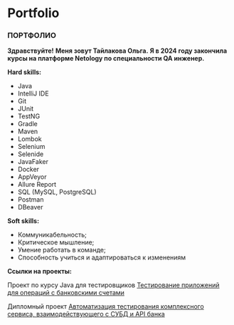 # Portfolio
### ПОРТФОЛИО

**Здравствуйте!**
**Меня зовут Тайлакова Ольга.**
**Я в 2024 году закончила курсы на платформе Netology по специальности QA инженер.**

**Hard skills:**
+ Java 
+ IntelliJ IDE
+ Git
+ JUnit
+ TestNG
+ Gradle
+ Maven
+ Lombok
+ Selenium
+ Selenide
+ JavaFaker
+ Docker
+ AppVeyor
+ Allure Report
+ SQL (MySQL, PostgreSQL)
+ Postman
+ DBeaver

**Soft skills:**
+ Коммуникабельность;
+ Критическое мышление;
+ Умение работать в команде;
+ Способность учиться и адаптироваться к изменениям

**Ссылки на проекты:**

Проект по курсу Java для тестировщиков
[Тестирование приложений для операций с банковскими счетами](https://github.com/TailakovaOlga/CreditAccount)

Дипломный проект
[Автоматизация тестирования комплексного сервиса, взаимодействующего с СУБД и API банка](https://github.com/TailakovaOlga/Diplom-QA)
<!--
**TailakovaOlga/TailakovaOlga** is a ✨ _special_ ✨ repository because its `README.md` (this file) appears on your GitHub profile.

**Сертификаты о проходении курсов**
![e1c8c101d2d58967b8e3ab6c611715e3](https://github.com/TailakovaOlga/TailakovaOlga/assets/142083950/3ac3c3e0-ea43-4f02-b9ef-50e6af44bdbc)
![d2c6f15c37675ccb0fb2a5ab20b61e88](https://github.com/TailakovaOlga/TailakovaOlga/assets/142083950/db61b84c-0d7f-454f-b28d-426c479be01c)
![808b95b575937c91bb17643c4fd3363c](https://github.com/TailakovaOlga/TailakovaOlga/assets/142083950/4999826b-2196-4eac-858f-2771a62f9018)
![fe8972e0b95ee923a4a5084fa084769b](https://github.com/TailakovaOlga/TailakovaOlga/assets/142083950/83f21d61-e3e9-47f5-9f28-b1ec1ea3b6bb)
![1a13cdf8b4cce849d28854574555e721](https://github.com/TailakovaOlga/TailakovaOlga/assets/142083950/9356f619-b6bc-42d6-a96d-e81a6308ab72)
![6028e34e8fbdb4412a02757451d182ce](https://github.com/TailakovaOlga/TailakovaOlga/assets/142083950/bd84d7b7-fad5-4e6e-8a16-87cbe354628f)

**Контакты:**
E-mail: taylakova_olga@mail.ru
Telegram: https://t.me/TailakovaOlga
WhatsApp: +7 953 792 42 54

<!--
**TailakovaOlga/TailakovaOlga** is a ✨ _special_ ✨ repository because its `README.md` (this file) appears on your GitHub profile.
